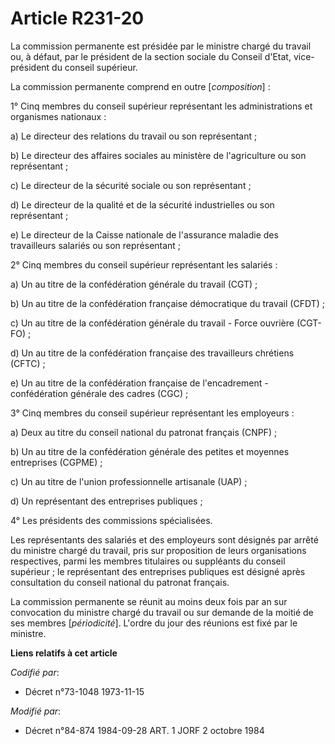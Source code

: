 # Article R231-20

La commission permanente est présidée par le ministre chargé du travail ou, à défaut, par le président de la section sociale
du Conseil d'Etat, vice-président du conseil supérieur.

La commission permanente comprend en outre [*composition*] :

1° Cinq membres du conseil supérieur représentant les administrations et organismes nationaux :

a) Le directeur des relations du travail ou son représentant ;

b) Le directeur des affaires sociales au ministère de l'agriculture ou son représentant ;

c) Le directeur de la sécurité sociale ou son représentant ;

d) Le directeur de la qualité et de la sécurité industrielles ou son représentant ;

e) Le directeur de la Caisse nationale de l'assurance maladie des travailleurs salariés ou son représentant ;

2° Cinq membres du conseil supérieur représentant les salariés :

a) Un au titre de la confédération générale du travail (CGT) ;

b) Un au titre de la confédération française démocratique du travail (CFDT) ;

c) Un au titre de la confédération générale du travail - Force ouvrière (CGT-FO) ;

d) Un au titre de la confédération française des travailleurs chrétiens (CFTC) ;

e) Un au titre de la confédération française de l'encadrement - confédération générale des cadres (CGC) ;

3° Cinq membres du conseil supérieur représentant les employeurs :

a) Deux au titre du conseil national du patronat français (CNPF) ;

b) Un au titre de la confédération générale des petites et moyennes entreprises (CGPME) ;

c) Un au titre de l'union professionnelle artisanale (UAP) ;

d) Un représentant des entreprises publiques ;

4° Les présidents des commissions spécialisées.

Les représentants des salariés et des employeurs sont désignés par arrêté du ministre chargé du travail, pris sur proposition
de leurs organisations respectives, parmi les membres titulaires ou suppléants du conseil supérieur ; le représentant des
entreprises publiques est désigné après consultation du conseil national du patronat français.

La commission permanente se réunit au moins deux fois par an sur convocation du ministre chargé du travail ou sur demande de
la moitié de ses membres [*périodicité*]. L'ordre du jour des réunions est fixé par le ministre.

**Liens relatifs à cet article**

_Codifié par_:

  - Décret n°73-1048 1973-11-15

_Modifié par_:

  - Décret n°84-874 1984-09-28 ART. 1 JORF 2 octobre 1984
